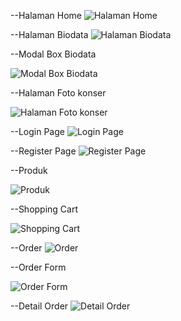 --Halaman Home
![Halaman Home](https://github.com/PD6-dhea-092/epicblinkz_UAS_LAB_BD6_092_098_101_136/assets/114650981/5ae0eaee-08c5-479e-aad6-13b75005452b)


--Halaman Biodata 
![Halaman Biodata](https://github.com/PD6-dhea-092/epicblinkz_UAS_LAB_BD6_092_098_101_136/assets/114650981/273168b1-d93c-49eb-96b6-1bfbf1b71285)



--Modal Box Biodata

![Modal Box Biodata](https://github.com/PD6-dhea-092/epicblinkz_UAS_LAB_BD6_092_098_101_136/assets/114650981/d6d34275-575d-4d53-a36d-e1a1d3d18fa0)


--Halaman Foto konser


![Halaman Foto konser](https://github.com/PD6-dhea-092/epicblinkz_UAS_LAB_BD6_092_098_101_136/assets/114650981/5d989bd1-978b-4283-a60b-8c776fe45b4e)

--Login Page
![Login Page](https://github.com/PD6-dhea-092/epicblinkz_UAS_LAB_BD6_092_098_101_136/assets/114650981/081a2bf6-3be2-48c1-a69d-8bbbe8d81d52)


--Register Page
![Register Page](https://github.com/PD6-dhea-092/epicblinkz_UAS_LAB_BD6_092_098_101_136/assets/114650981/d41e6734-ae64-4a4c-856c-8c920d9a0d84)



--Produk

![Produk](https://github.com/PD6-dhea-092/epicblinkz_UAS_LAB_BD6_092_098_101_136/assets/114650981/70a83746-9641-41a3-810c-0d264b7b1ed2)


--Shopping Cart

![Shopping Cart](https://github.com/PD6-dhea-092/epicblinkz_UAS_LAB_BD6_092_098_101_136/assets/114650981/e0da2ed3-6610-4038-aa95-ead5c14a1475)


--Order
![Order](https://github.com/PD6-dhea-092/epicblinkz_UAS_LAB_BD6_092_098_101_136/assets/114650981/5f591df6-1990-4783-a0ea-7728540d0538)


--Order Form

![Order Form](https://github.com/PD6-dhea-092/epicblinkz_UAS_LAB_BD6_092_098_101_136/assets/114650981/cad08c1f-cc52-46e0-a547-743a94e50b84)


--Detail Order
![Detail Order](https://github.com/PD6-dhea-092/epicblinkz_UAS_LAB_BD6_092_098_101_136/assets/114650981/739426a2-f0c7-42e1-99bf-abaf427c8540)

